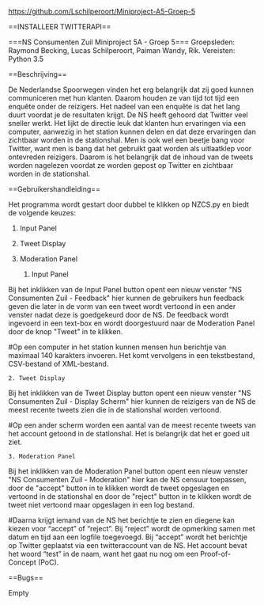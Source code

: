 https://github.com/Lschilperoort/Miniproject-A5-Groep-5

==INSTALLEER TWITTERAPI==


===NS Consumenten Zuil Miniproject 5A - Groep 5===
Groepsleden: Raymond Becking, Lucas Schilperoort, Paiman Wandy, Rik.
Vereisten: Python 3.5

==Beschrijving==

De Nederlandse Spoorwegen vinden het erg belangrijk 
dat zij goed kunnen communiceren met hun klanten.
Daarom houden ze van tijd tot tijd een enquête onder de reizigers. 
Het nadeel van een enquête is dat het lang duurt voordat je de resultaten krijgt. 
De NS heeft gehoord dat Twitter veel sneller werkt. 
Het lijkt de directie leuk dat klanten hun ervaringen via een computer, 
aanwezig in het station kunnen delen 
en dat deze ervaringen dan zichtbaar worden in de stationshal.
Men is ook wel een beetje bang voor Twitter, 
want men is bang dat het gebruikt gaat worden als uitlaatklep voor ontevreden reizigers. 
Daarom is het belangrijk dat de inhoud van de tweets worden nagelezen 
voordat ze worden gepost op Twitter en zichtbaar worden in de stationshal.

==Gebruikershandleiding==

Het programma wordt gestart door dubbel te klikken op NZCS.py en biedt de volgende keuzes:
1. Input Panel
2. Tweet Display
3. Moderation Panel

	1. Input Panel

Bij het inklikken van de Input Panel button opent een nieuw venster 
"NS Consumenten Zuil - Feedback" 
hier kunnen de gebruikers hun feedback geven die later in de vorm van een tweet wordt
vertoond in een ander venster nadat deze is goedgekeurd door de NS.
De feedback wordt ingevoerd in een text-box en wordt doorgestuurd naar de Moderation Panel
door de knop "Tweet" in te klikken.

#Op een computer in het station kunnen mensen hun berichtje van maximaal 140 karakters 
invoeren. Het komt vervolgens in een tekstbestand, CSV-bestand of XML-bestand.

	2. Tweet Display

Bij het inklikken van de Tweet Display button opent een nieuw venster 
"NS Consumenten Zuil - Display Scherm"
hier kunnen de reizigers van de NS de meest recente tweets zien 
die in de stationshal worden vertoond.

#Op een ander scherm worden een aantal van de meest recente tweets van het account getoond
in de stationshal. Het is belangrijk dat het er goed uit ziet.

	3. Moderation Panel

Bij het inklikken van de Moderation Panel button opent een nieuw venster
"NS Consumenten Zuil - Moderation"
hier kan de NS censuur toepassen, door de "accept" button in te klikken
wordt de tweet opgeslagen en vertoond in de stationshal 
en door de "reject" button in te klikken wordt de tweet niet vertoond maar opgeslagen 
in een log bestand.

#Daarna krijgt iemand van de NS het berichtje te zien 
en diegene kan kiezen voor “accept” of “reject”. 
Bij “reject” wordt de opmerking samen met datum en tijd aan een logfile toegevoegd. 
Bij “accept” wordt het berichtje op Twitter geplaatst via een twitteraccount van de NS. 
Het account bevat het woord “test” in de naam, 
want het gaat nu nog om een Proof-of-Concept (PoC).

==Bugs==

Empty
